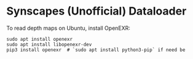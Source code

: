 # Synscapes (Unofficial) Dataloader

To read depth maps on Ubuntu, install OpenEXR:

```
sudo apt install openexr
sudo apt install libopenexr-dev
pip3 install openexr  # `sudo apt install python3-pip` if need be
```
